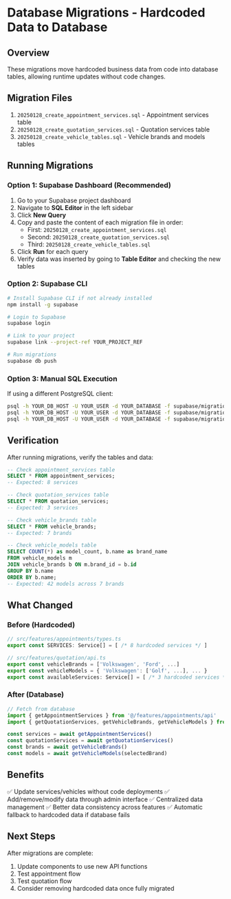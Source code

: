 # Database Migrations - Hardcoded Data to Database

## Overview
These migrations move hardcoded business data from code into database tables, allowing runtime updates without code changes.

## Migration Files
1. `20250128_create_appointment_services.sql` - Appointment services table
2. `20250128_create_quotation_services.sql` - Quotation services table
3. `20250128_create_vehicle_tables.sql` - Vehicle brands and models tables

## Running Migrations

### Option 1: Supabase Dashboard (Recommended)
1. Go to your Supabase project dashboard
2. Navigate to **SQL Editor** in the left sidebar
3. Click **New Query**
4. Copy and paste the content of each migration file in order:
   - First: `20250128_create_appointment_services.sql`
   - Second: `20250128_create_quotation_services.sql`
   - Third: `20250128_create_vehicle_tables.sql`
5. Click **Run** for each query
6. Verify data was inserted by going to **Table Editor** and checking the new tables

### Option 2: Supabase CLI
```bash
# Install Supabase CLI if not already installed
npm install -g supabase

# Login to Supabase
supabase login

# Link to your project
supabase link --project-ref YOUR_PROJECT_REF

# Run migrations
supabase db push
```

### Option 3: Manual SQL Execution
If using a different PostgreSQL client:
```bash
psql -h YOUR_DB_HOST -U YOUR_USER -d YOUR_DATABASE -f supabase/migrations/20250128_create_appointment_services.sql
psql -h YOUR_DB_HOST -U YOUR_USER -d YOUR_DATABASE -f supabase/migrations/20250128_create_quotation_services.sql
psql -h YOUR_DB_HOST -U YOUR_USER -d YOUR_DATABASE -f supabase/migrations/20250128_create_vehicle_tables.sql
```

## Verification

After running migrations, verify the tables and data:

```sql
-- Check appointment_services table
SELECT * FROM appointment_services;
-- Expected: 8 services

-- Check quotation_services table
SELECT * FROM quotation_services;
-- Expected: 3 services

-- Check vehicle_brands table
SELECT * FROM vehicle_brands;
-- Expected: 7 brands

-- Check vehicle_models table
SELECT COUNT(*) as model_count, b.name as brand_name
FROM vehicle_models m
JOIN vehicle_brands b ON m.brand_id = b.id
GROUP BY b.name
ORDER BY b.name;
-- Expected: 42 models across 7 brands
```

## What Changed

### Before (Hardcoded)
```typescript
// src/features/appointments/types.ts
export const SERVICES: Service[] = [ /* 8 hardcoded services */ ]

// src/features/quotation/api.ts
export const vehicleBrands = ['Volkswagen', 'Ford', ...]
export const vehicleModels = { 'Volkswagen': ['Golf', ...], ... }
export const availableServices: Service[] = [ /* 3 hardcoded services */ ]
```

### After (Database)
```typescript
// Fetch from database
import { getAppointmentServices } from '@/features/appointments/api'
import { getQuotationServices, getVehicleBrands, getVehicleModels } from '@/features/quotation/api'

const services = await getAppointmentServices()
const quotationServices = await getQuotationServices()
const brands = await getVehicleBrands()
const models = await getVehicleModels(selectedBrand)
```

## Benefits
✅ Update services/vehicles without code deployments
✅ Add/remove/modify data through admin interface
✅ Centralized data management
✅ Better data consistency across features
✅ Automatic fallback to hardcoded data if database fails

## Next Steps
After migrations are complete:
1. Update components to use new API functions
2. Test appointment flow
3. Test quotation flow
4. Consider removing hardcoded data once fully migrated
